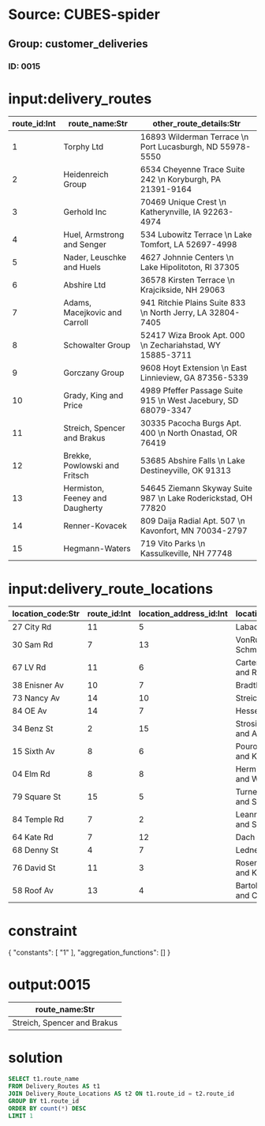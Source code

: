 # Source: CUBES-spider
## Group: customer_deliveries
### ID: 0015

# input:delivery_routes

| route_id:Int | route_name:Str | other_route_details:Str |
|---|---|---|
| 1 | Torphy Ltd | 16893 Wilderman Terrace \n Port Lucasburgh, ND 55978-5550 |
| 2 | Heidenreich Group | 6534 Cheyenne Trace Suite 242 \n Koryburgh, PA 21391-9164 |
| 3 | Gerhold Inc | 70469 Unique Crest \n Katherynville, IA 92263-4974 |
| 4 | Huel, Armstrong and Senger | 534 Lubowitz Terrace \n Lake Tomfort, LA 52697-4998 |
| 5 | Nader, Leuschke and Huels | 4627 Johnnie Centers \n Lake Hipolitoton, RI 37305 |
| 6 | Abshire Ltd | 36578 Kirsten Terrace \n Krajcikside, NH 29063 |
| 7 | Adams, Macejkovic and Carroll | 941 Ritchie Plains Suite 833 \n North Jerry, LA 32804-7405 |
| 8 | Schowalter Group | 52417 Wiza Brook Apt. 000 \n Zechariahstad, WY 15885-3711 |
| 9 | Gorczany Group | 9608 Hoyt Extension \n East Linnieview, GA 87356-5339 |
| 10 | Grady, King and Price | 4989 Pfeffer Passage Suite 915 \n West Jacebury, SD 68079-3347 |
| 11 | Streich, Spencer and Brakus | 30335 Pacocha Burgs Apt. 400 \n North Onastad, OR 76419 |
| 12 | Brekke, Powlowski and Fritsch | 53685 Abshire Falls \n Lake Destineyville, OK 91313 |
| 13 | Hermiston, Feeney and Daugherty | 54645 Ziemann Skyway Suite 987 \n Lake Roderickstad, OH 77820 |
| 14 | Renner-Kovacek | 809 Daija Radial Apt. 507 \n Kavonfort, MN 70034-2797 |
| 15 | Hegmann-Waters | 719 Vito Parks \n Kassulkeville, NH 77748 |

# input:delivery_route_locations

| location_code:Str | route_id:Int | location_address_id:Int | location_name:Str |
|---|---|---|---|
| 27 City Rd | 11 | 5 | Labadie-Crooks |
| 30 Sam Rd | 7 | 13 | VonRueden, Schmeler and Fay |
| 67 LV Rd | 11 | 6 | Carter, Pfannerstill and Rutherford |
| 38 Enisner Av | 10 | 7 | Bradtke-Herman |
| 73 Nancy Av | 14 | 10 | Streich Group |
| 84 OE Av | 14 | 7 | Hessel and Sons |
| 34 Benz St | 2 | 15 | Strosin, Hegmann and Abbott |
| 15 Sixth Av | 8 | 6 | Pouros, Brakus and Konopelski |
| 04 Elm Rd | 8 | 8 | Hermiston, Hand and Wisoky |
| 79 Square St | 15 | 5 | Turner, Dietrich and Smitham |
| 84 Temple Rd | 7 | 2 | Leannon, Erdman and Schneider |
| 64 Kate Rd | 7 | 12 | Dach Group |
| 68 Denny St | 4 | 7 | Ledner-Kozey |
| 76 David St | 11 | 3 | Rosenbaum, Kiehn and Kilback |
| 58 Roof Av | 13 | 4 | Bartoletti, Keebler and Crona |

# constraint

{
  "constants": [
    "1"
  ],
  "aggregation_functions": []
}

# output:0015

| route_name:Str |
|---|
| Streich, Spencer and Brakus |

# solution

```sql
SELECT t1.route_name
FROM Delivery_Routes AS t1
JOIN Delivery_Route_Locations AS t2 ON t1.route_id = t2.route_id
GROUP BY t1.route_id
ORDER BY count(*) DESC
LIMIT 1
```

